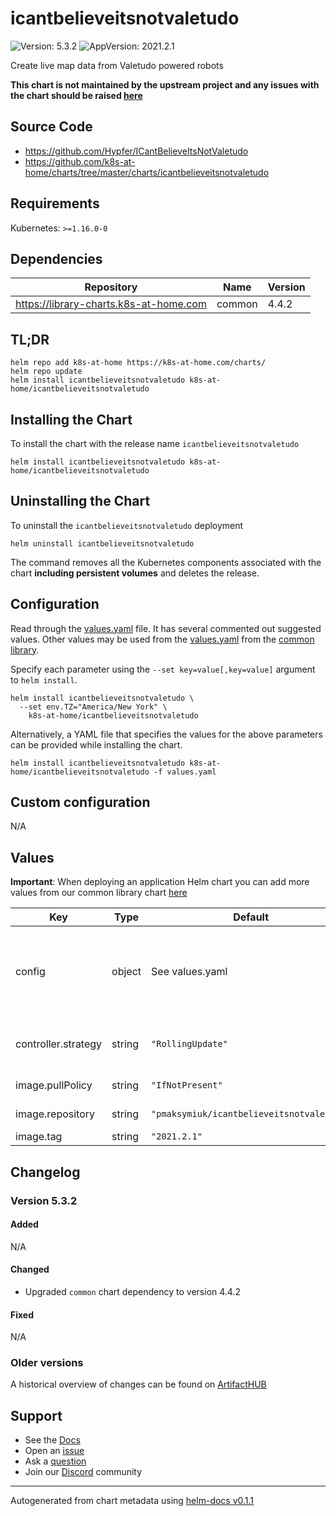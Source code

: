 # icantbelieveitsnotvaletudo

![Version: 5.3.2](https://img.shields.io/badge/Version-5.3.2-informational?style=flat-square) ![AppVersion: 2021.2.1](https://img.shields.io/badge/AppVersion-2021.2.1-informational?style=flat-square)

Create live map data from Valetudo powered robots

**This chart is not maintained by the upstream project and any issues with the chart should be raised [here](https://github.com/k8s-at-home/charts/issues/new/choose)**

## Source Code

* <https://github.com/Hypfer/ICantBelieveItsNotValetudo>
* <https://github.com/k8s-at-home/charts/tree/master/charts/icantbelieveitsnotvaletudo>

## Requirements

Kubernetes: `>=1.16.0-0`

## Dependencies

| Repository | Name | Version |
|------------|------|---------|
| https://library-charts.k8s-at-home.com | common | 4.4.2 |

## TL;DR

```console
helm repo add k8s-at-home https://k8s-at-home.com/charts/
helm repo update
helm install icantbelieveitsnotvaletudo k8s-at-home/icantbelieveitsnotvaletudo
```

## Installing the Chart

To install the chart with the release name `icantbelieveitsnotvaletudo`

```console
helm install icantbelieveitsnotvaletudo k8s-at-home/icantbelieveitsnotvaletudo
```

## Uninstalling the Chart

To uninstall the `icantbelieveitsnotvaletudo` deployment

```console
helm uninstall icantbelieveitsnotvaletudo
```

The command removes all the Kubernetes components associated with the chart **including persistent volumes** and deletes the release.

## Configuration

Read through the [values.yaml](./values.yaml) file. It has several commented out suggested values.
Other values may be used from the [values.yaml](https://github.com/k8s-at-home/library-charts/tree/main/charts/stable/common/values.yaml) from the [common library](https://github.com/k8s-at-home/library-charts/tree/main/charts/stable/common).

Specify each parameter using the `--set key=value[,key=value]` argument to `helm install`.

```console
helm install icantbelieveitsnotvaletudo \
  --set env.TZ="America/New York" \
    k8s-at-home/icantbelieveitsnotvaletudo
```

Alternatively, a YAML file that specifies the values for the above parameters can be provided while installing the chart.

```console
helm install icantbelieveitsnotvaletudo k8s-at-home/icantbelieveitsnotvaletudo -f values.yaml
```

## Custom configuration

N/A

## Values

**Important**: When deploying an application Helm chart you can add more values from our common library chart [here](https://github.com/k8s-at-home/library-charts/tree/main/charts/stable/common)

| Key | Type | Default | Description |
|-----|------|---------|-------------|
| config | object | See values.yaml | Configures app settings. See [image docs](https://github.com/Hypfer/ICantBelieveItsNotValetudo) for more information. |
| controller.strategy | string | `"RollingUpdate"` | Set the controller upgrade strategy |
| image.pullPolicy | string | `"IfNotPresent"` | image pull policy |
| image.repository | string | `"pmaksymiuk/icantbelieveitsnotvaletudo"` | image repository |
| image.tag | string | `"2021.2.1"` | image tag |

## Changelog

### Version 5.3.2

#### Added

N/A

#### Changed

* Upgraded `common` chart dependency to version 4.4.2

#### Fixed

N/A

### Older versions

A historical overview of changes can be found on [ArtifactHUB](https://artifacthub.io/packages/helm/k8s-at-home/icantbelieveitsnotvaletudo?modal=changelog)

## Support

- See the [Docs](https://docs.k8s-at-home.com/our-helm-charts/getting-started/)
- Open an [issue](https://github.com/k8s-at-home/charts/issues/new/choose)
- Ask a [question](https://github.com/k8s-at-home/organization/discussions)
- Join our [Discord](https://discord.gg/sTMX7Vh) community

----------------------------------------------
Autogenerated from chart metadata using [helm-docs v0.1.1](https://github.com/k8s-at-home/helm-docs/releases/v0.1.1)
